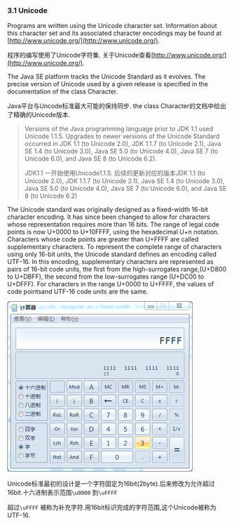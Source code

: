 ### 3.1 Unicode

Programs are written using the Unicode character set. Information about this character set and its associated character encodings may be found at [http://www.unicode.org/](http://www.unicode.org/).

程序的编写使用了Unicode字符集. 关于Unicode查看[http://www.unicode.org/](http://www.unicode.org/).

The Java SE platform tracks the Unicode Standard as it evolves. The precise version of Unicode used by a given release is specified in the documentation of the class Character.

Java平台与Uncode标准最大可能的保持同步. the class Character的文档中给出了精确的Unicode版本.

> Versions of the Java programming language prior to JDK 1.1 used Unicode 1.1.5. Upgrades to newer versions of the Unicode Standard occurred in JDK 1.1 \(to Unicode 2.0\), JDK 1.1.7 \(to Unicode 2.1\), Java SE 1.4 \(to Unicode 3.0\), Java SE 5.0 \(to Unicode 4.0\), Java SE 7 \(to Unicode 6.0\), and Java SE 8 \(to Unicode 6.2\).
>
> JDK1.1 一开始使用Unicode1.1.5. 后续的更新对应的版本JDK 1.1 \(to Unicode 2.0\), JDK 1.1.7 \(to Unicode 2.1\), Java SE 1.4 \(to Unicode 3.0\), Java SE 5.0 \(to Unicode 4.0\), Java SE 7 \(to Unicode 6.0\), and Java SE 8 \(to Unicode 6.2\)

The Unicode standard was originally designed as a fixed-width 16-bit character encoding. It has since been changed to allow for characters whose representation requires more than 16 bits. The range of legal code points is now U+0000 to U+10FFFF, using the hexadecimal U+n notation. Characters whose code points are greater than U+FFFF are called supplementary characters. To represent the complete range of characters using only 16-bit units, the Unicode standard defines an encoding called UTF-16. In this encoding, supplementary characters are represented as pairs of 16-bit code units, the first from the high-surrogates range,\(U+D800 to U+DBFF\), the second from the low-surrogates range \(U+DC00 to U+DFFF\). For characters in the range U+0000 to U+FFFF, the values of code pointsand UTF-16 code units are the same.

![](/assets/import1.png)

Unicode标准最初的设计是一个字符固定为16bit\(2byte\).后来修改为允许超过16bit.十六进制表示范围`\u0000` 到`\uFFFF`

超过`\uFFFF` 被称为补充字符.用16bit标识完成的字符范围,这个Unicode被称为UTF-16.